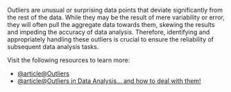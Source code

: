 Outliers are unusual or surprising data points that deviate significantly from the rest of the data. While they may be the result of mere variability or error, they will often pull the aggregate data towards them, skewing the results and impeding the accuracy of data analysis. Therefore, identifying and appropriately handling these outliers is crucial to ensure the reliability of subsequent data analysis tasks.

Visit the following resources to learn more:

- [@article@Outliers](https://www.mathsisfun.com/data/outliers.html)
- [@article@Outliers in Data Analysis... and how to deal with them!](https://www.youtube.com/watch?v=3lQydBqWYk0&pp=0gcJCfwAo7VqN5tD)